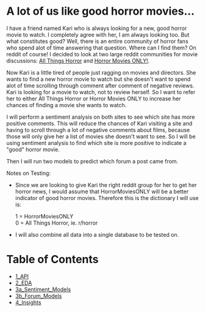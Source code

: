 # A lot of us like good horror movies...

I have a friend named Kari who is always looking for a new, good horror movie to watch.  I completely agree with her, I am always looking too.  But what constitutes good?  Well, there is an entire community of horror fans who spend alot of time answering that question.  Where can I find them?  On reddit of course!
I decided to look at two large reddit communities for movie discussions: [All Things Horror](https://www.reddit.com/r/horror/) and [Horror Movies ONLY!](https://www.reddit.com/r/HorrorMoviesONLY/).  

Now Kari is a little tired of people just ragging on movies and directors.  She wants to find a new horror movie to watch but she doesn't want to spend alot of time scrolling through comment after comment of negative reviews.  Kari is looking for a movie to watch, not to review herself.  So I want to refer her to either All Things Horror or Horror Movies ONLY to increase her chances of finding a movie she wants to watch.  

I will perform a sentiment analysis on both sites to see which site has more positive comments.  This will reduce the chances of Kari visiting a site and having to scroll through a lot of negative comments about films, because those will only give her a list of movies she doesn't want to see.  So I will be using sentiment analysis to find which site is more positive to indicate a "good" horror movie.

Then I will run two models to predict which forum a post came from.


Notes on Testing:
- Since we are looking to give Kari the right reddit group for her to get her horror news, I would assume that HorrorMoviesONLY will be a better indicator of good horror movies.  Therefore this is the dictionary I will use is:   

    1 = HorrorMoviesONLY   
    0 = All Things Horror, ie. r/horror       
    
- I will also combine all data into a single database to be tested on. 

# Table of Contents
- [1_API](http://localhost:8889/lab/tree/1_API.ipynb)
- [2_EDA](http://localhost:8889/lab/tree/2_EDA.ipynb)
- [3a_Sentiment_Models](http://localhost:8889/lab/tree/3a_Sentiment_Models.ipynb)
- [3b_Forum_Models](http://localhost:8889/lab/tree/3b_Forum_Models.ipynb)
- [4_Insights](http://localhost:8889/lab/tree/4_Insights.ipynb)